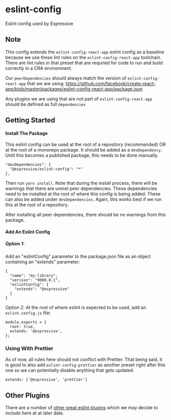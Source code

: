 # eslint-config

Eslint config used by Espressive

## Note

This config extends the `eslint-config-react-app` eslint config as a baseline because we use these lint rules on the `eslint-config-react-app` toolchain. There are lint rules in that preset that are requried for code to run and build correctly in a CRA environment.

Our `peerDependencies` should always match the version of `eslint-config-react-app` that we are using: https://github.com/facebook/create-react-app/blob/master/packages/eslint-config-react-app/package.json

Any plugins we are using that are not part of `eslint-config-react-app` should be defined as full `dependencies`

## Getting Started

#### Install The Package

This eslint config can be used at the root of a repository (recommended) OR at the root of a monorepo package. It should be added as a `devDependency`. Until this becomes a published package, this needs to be done manually.

```
"devDependencies": {
  "@espressive/eslint-config": "*"
},
```

Then run `yarn install`. Note that during the install process, there will be warnings that there are unmet peer dependencies. These dependencies need to be installed at the root of where this config is being added. These can also be added under `devDependencies`. Again, this works best if we run this at the root of a repository.

After installing all peer dependencies, there should be no warnings from this package.

#### Add An Eslint Config

##### Option 1:

Add an "eslintConfig" parameter to the package.json file as an object containing an "extends" parameter:

```
{
  "name": "my-library",
  "version": "9000.0.1",
  "eslintConfig": {
    "extends": "@espressive"
  }
}
```

Option 2:
At the root of where eslint is expected to be used, add an `eslint.config.js` file:

```
module.exports = {
  root: true,
  extends: '@espressive',
};
```

### Using With Prettier

As of now, all rules here should not conflict with Prettier. That being said, it is good to also add `eslint-config-prettier` as another preset right after this one so we can potentially disable anything that gets updated.

```
extends: ['@espressive', 'prettier']
```

## Other Plugins

There are a number of [other great eslint plugins](https://github.com/dustinspecker/awesome-eslint#plugins) which we may decide to include here at at later date.
